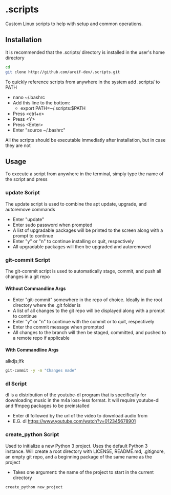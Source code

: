 # .scripts

Custom Linux scripts to help with setup and common operations.

## Installation

It is recommended that the .scripts/ directory is installed in the user's home directory

``` bash
cd
git clone http://github.com/areif-dev/.scripts.git
```

To quickly reference scripts from anywhere in the system add .scripts/ to PATH

-   nano ~/.bashrc
-   Add this line to the bottom:
    -   export PATH=~/.scripts:$PATH
-   Press <ctrl+x>
-   Press \<Y>
-   Press \<Enter>
-   Enter "source ~/.bashrc"

All the scripts should be executable immediatly after installation, but in case they are not

## Usage

To execute a script from anywhere in the terminal, simply type the name of the script and press <Enter>

### update Script

The update script is used to combine the apt update, upgrade, and autoremove commands

-   Enter "update"
-   Enter sudo password when prompted
-   A list of upgradable packages will be printed to the screen along with a prompt to continue
-   Enter "y" or "n" to continue installing or quit, respectively
-   All upgradable packages will then be upgraded and autoremoved

### git-commit Script

The git-commit script is used to automatically stage, commit, and push all changes in a git repo

#### Without Commandline Args

-   Enter "git-commit" somewhere in the repo of choice. Ideally in the root directory where the .git folder is
-   A list of all changes to the git repo will be displayed along with a prompt to continue
-   Enter "y" or "n" to continue with the commit or to quit, respectively
-   Enter the commit message when prompted
-   All changes to the branch will then be staged, committed, and pushed to a remote repo if applicable

#### With Commandline Args
alkdjs;lfk

``` bash
git-commit -y -m "Changes made"
```

### dl Script

dl is a distribution of the youtube-dl program that is specifically for downloading music in the m4a loss-less format. It will require youtube-dl and ffmpeg packages to be preinstalled

-   Enter dl followed by the url of the video to download audio from
-   E.G. dl https://www.youtube.com/watch?v=012345678901

### create_python Script

Used to initialize a new Python 3 project. Uses the default Python 3 instance. Will create a root directory with LICENSE, README.md, .gitignore, an empty git repo, and a beginning package of the same name as the project

-   Takes one argument: the name of the project to start in the current directory
```
create_python new_project
```
